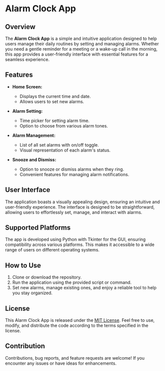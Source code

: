 # Alarm Clock App

## Overview

The **Alarm Clock App** is a simple and intuitive application designed to help users manage their daily routines by setting and managing alarms. Whether you need a gentle reminder for a meeting or a wake-up call in the morning, this app provides a user-friendly interface with essential features for a seamless experience.

## Features

- **Home Screen:**
  - Displays the current time and date.
  - Allows users to set new alarms.

- **Alarm Setting:**
  - Time picker for setting alarm time.
  - Option to choose from various alarm tones.

- **Alarm Management:**
  - List of all set alarms with on/off toggle.
  - Visual representation of each alarm's status.

- **Snooze and Dismiss:**
  - Option to snooze or dismiss alarms when they ring.
  - Convenient features for managing alarm notifications.

## User Interface

The application boasts a visually appealing design, ensuring an intuitive and user-friendly experience. The interface is designed to be straightforward, allowing users to effortlessly set, manage, and interact with alarms.

## Supported Platforms

The app is developed using Python with Tkinter for the GUI, ensuring compatibility across various platforms. This makes it accessible to a wide range of users on different operating systems.

## How to Use

1. Clone or download the repository.
2. Run the application using the provided script or command.
3. Set new alarms, manage existing ones, and enjoy a reliable tool to help you stay organized.

## License

This Alarm Clock App is released under the [MIT License](LICENSE.md). Feel free to use, modify, and distribute the code according to the terms specified in the license.

## Contribution

Contributions, bug reports, and feature requests are welcome! If you encounter any issues or have ideas for enhancements.
